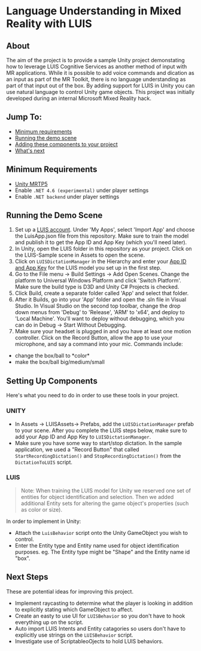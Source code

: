 # Language Understanding in Mixed Reality with LUIS

## About 
The aim of the project is to provide a sample Unity project demonstating how to leverage LUIS Cognitive Services as another method of input with MR applications. While it is possible to add voice commands and dication as an input as part of the MR Toolkit, there is no language understanding as part of that input out of the box. By adding support for LUIS in Unity you can use natural language to control Unity game objects. This project was initially developed during an internal Microsoft Mixed Reality hack.

## Jump To: 
- [Minimum requirements](#minimum-requirements)
- [Running the demo scene](#running-the-demo-scene)
- [Adding these components to your project](#setting-up-components)
- [What's next](#next-steps) 

## Minimum Requirements
- [Unity MRTP5](http://beta.unity3d.com/download/a07ad30bae31/download.html)
- Enable `.NET 4.6 (experimental)` under player settings
- Enable `.NET backend` under player settings

## Running the Demo Scene ##
1. Set up a [LUIS account](https://www.luis.ai/home). Under 'My Apps', select 'Import App' and choose the LuisApp.json file from this repository. Make sure to train the model and publish it to get the App ID and App Key (which you'll need later).  
2. In Unity, open the LUIS folder in this repository as your project. Click on the LUIS-Sample scene in Assets to open the scene. 
3. Click on `LUISDictationManager` in the Hierarchy and enter your [App ID and App Key](https://docs.microsoft.com/en-us/azure/cognitive-services/luis/manage-keys) for the LUIS model you set up in the first step. 
4. Go to the File menu -> Build Settings -> Add Open Scenes. Change the platform to Universal Windows Platform and click 'Switch Platform'. Make sure the build type is D3D and Unity C# Projects is checked. 
5. Click Build, create a separate folder called 'App' and select that folder. 
6. After it Builds, go into your 'App' folder and open the .sln file in Visual Studio. In Visual Studio on the second top toolbar, change the drop down menus from 'Debug' to 'Release', 'ARM' to 'x64', and deploy to 'Local Machine'. You'll want to deploy without debugging, which you can do in Debug -> Start Without Debugging. 
7. Make sure your headset is plugged in and you have at least one motion controller. Click on the Record Button, allow the app to use your microphone, and say a command into your mic. 
Commands include: 
- change the box/ball to \*color\*
- make the box/ball big/medium/small 


## Setting Up Components ##
Here's what you need to do in order to use these tools in your project. 
### UNITY ###
- In Assets -> LUISAssets-> Prefabs, add the `LUISDictationManager` prefab to your scene. After you complete the LUIS steps below, make sure to add your App ID and App Key to `LUISDictationManager`. 
- Make sure you have some way to start/stop dictation. In the sample application, we used a "Record Button" that called `StartRecordingDictation()` and `StopRecordingDictation()` from the `DictationToLUIS` script. 
### LUIS ###
> Note: When training the LUIS model for Unity we reserved one set of entities for object identification and selection. Then we added additional Entity sets for altering the game object's properties (such as color or size).

In order to implement in Unity:  
- Attach the `LuisBehavior` script onto the Unity GameObject you wish to control.
- Enter the Entity type and Entity name used for object identification purposes. eg. The Entity type might be "Shape" and the Entity name id "box".


## Next Steps ##
These are potential ideas for improving this project.  
- Implement raycasting to determine what the player is looking in addition to explicitly stating which GameObject to affect. 
- Create an easty to use UI for `LUISBehavior` so you don't have to hook everything up on the script.  
- Auto import LUIS Intents and Entity catagories so users don't have to explicitly use strings on the `LUISBehavior` script. 
- Investigate use of ScriptableoOjects to hold LUIS behaviors. 